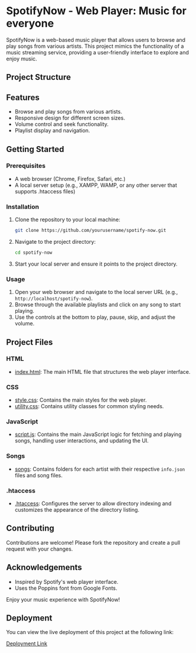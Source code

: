 # SpotifyNow - Web Player: Music for everyone

SpotifyNow is a web-based music player that allows users to browse and play songs from various artists. This project mimics the functionality of a music streaming service, providing a user-friendly interface to explore and enjoy music.

## Project Structure

## Features

- Browse and play songs from various artists.
- Responsive design for different screen sizes.
- Volume control and seek functionality.
- Playlist display and navigation.

## Getting Started

### Prerequisites

- A web browser (Chrome, Firefox, Safari, etc.)
- A local server setup (e.g., XAMPP, WAMP, or any other server that supports .htaccess files)

### Installation

1. Clone the repository to your local machine:
    ```sh
    git clone https://github.com/yourusername/spotify-now.git
    ```

2. Navigate to the project directory:
    ```sh
    cd spotify-now
    ```

3. Start your local server and ensure it points to the project directory.

### Usage

1. Open your web browser and navigate to the local server URL (e.g., `http://localhost/spotify-now`).
2. Browse through the available playlists and click on any song to start playing.
3. Use the controls at the bottom to play, pause, skip, and adjust the volume.

## Project Files

### HTML

- [index.html](http://_vscodecontentref_/1): The main HTML file that structures the web player interface.

### CSS

- [style.css](http://_vscodecontentref_/2): Contains the main styles for the web player.
- [utility.css](http://_vscodecontentref_/3): Contains utility classes for common styling needs.

### JavaScript

- [script.js](http://_vscodecontentref_/4): Contains the main JavaScript logic for fetching and playing songs, handling user interactions, and updating the UI.

### Songs

- [songs](http://_vscodecontentref_/5): Contains folders for each artist with their respective `info.json` files and song files.

### .htaccess

- [.htaccess](http://_vscodecontentref_/6): Configures the server to allow directory indexing and customizes the appearance of the directory listing.

## Contributing

Contributions are welcome! Please fork the repository and create a pull request with your changes.



## Acknowledgements

- Inspired by Spotify's web player interface.
- Uses the Poppins font from Google Fonts.

Enjoy your music experience with SpotifyNow!

## Deployment

You can view the live deployment of this project at the following link:

[Deployment Link](https://sportifynow.freewebhostmost.com/)
